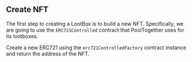 ## Create NFT

The first step to creating a LootBox is to build a new NFT. Specifically, we are going to use the `ERC721Controlled` contract that PoolTogether uses for its lootboxes. 

Create a new ERC721 using the `erc721ControlledFactory` contract instance and return the address of the NFT. 